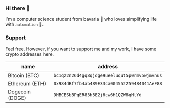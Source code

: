 ### Hi there 👋

I'm a computer science student
from bavaria :beers: who loves simplifying life with `automation` :robot:.

### Support
Feel free. However, if you want to support me and my work, I have some crypto addresses here.

name | address
------------ | -------------
Bitcoin (BTC) | `bc1qz2n26d4gq8qjdge9ueeluqut5p0rmv5wjmvnus`
Ethereum (ETH) | `0x984dBf7fb4ab489E33ca004552259484041AeF88`
Dogecoin (DOGE) | `DHBCESbBPqER83h5E2j6cw6H1QZW8qHtYd`

<!--
**kastldratza/kastldratza** is a ✨ _special_ ✨ repository because its `README.md` (this file) appears on your GitHub profile.

Here are some ideas to get you started:

- 🔭 I’m currently working on ...
- 🌱 I’m currently learning ...
- 👯 I’m looking to collaborate on ...
- 🤔 I’m looking for help with ...
- 💬 Ask me about ...
- 📫 How to reach me: ...
- 😄 Pronouns: ...
- ⚡ Fun fact: ...
-->
